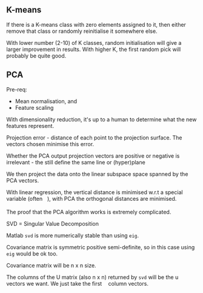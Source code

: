 ## K-means

If there is a K-means class with zero elements assigned to it, then either remove that class or randomly reinitialise it somewhere else.

With lower number (2-10) of K classes, random initialisation will give a larger improvement in results. With higher K, the first random pick will probably be quite good.

## PCA

Pre-req:

* Mean normalisation, and
* Feature scaling

With dimensionality reduction, it's up to a human to determine what the new features represent.

Projection error - distance of each point to the projection surface. The vectors chosen minimise this error.

Whether the PCA output projection vectors are positive or negative is irrelevant - the still define the same line or (hyper)plane

We then project the data onto the linear subspace space spanned by the PCA vectors.

With linear regression, the vertical distance is minimised w.r.t a special variable (often <img src="/notes/tex/deceeaf6940a8c7a5a02373728002b0f.svg?invert_in_darkmode&sanitize=true" align=middle width=8.649225749999989pt height=14.15524440000002pt/>), with PCA the orthogonal distances are minimised.

The proof that the PCA algorithm works is extremely complicated.

SVD = Singular Value Decomposition

Matlab `svd` is more numerically stable than using `eig`.

Covariance matrix is symmetric positive semi-definite, so in this case using `eig` would be ok too.

Covariance matrix will be n x n size.

The columns of the U matrix (also n x n) returned by `svd` will be the u vectors we want. We just take the first <img src="/notes/tex/63bb9849783d01d91403bc9a5fea12a2.svg?invert_in_darkmode&sanitize=true" align=middle width=9.075367949999992pt height=22.831056599999986pt/> column vectors.
